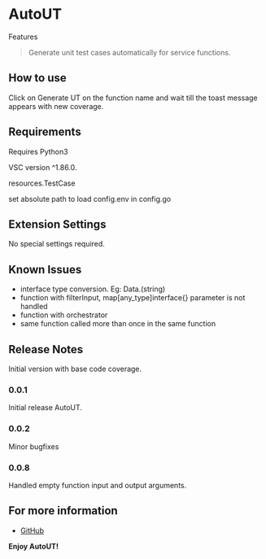 # AutoUT

Features

> Generate unit test cases automatically for service functions.

## How to use

Click on Generate UT on the function name and wait till the toast message appears with new coverage.

## Requirements

Requires Python3

VSC version ^1.86.0.

resources.TestCase

set absolute path to load config.env in config.go

## Extension Settings

No special settings required.

## Known Issues

- interface type conversion. Eg: Data.(string)
- function with filterInput, map[any_type]interface{} parameter is not handled
- function with orchestrator
- same function called more than once in the same function

## Release Notes

Initial version with base code coverage.

### 0.0.1

Initial release AutoUT.

### 0.0.2

Minor bugfixes

### 0.0.8

Handled empty function input and output arguments.

## For more information

* [GitHub](https://github.com/Adhithyanadhi/auto-ut)

**Enjoy AutoUT!**
